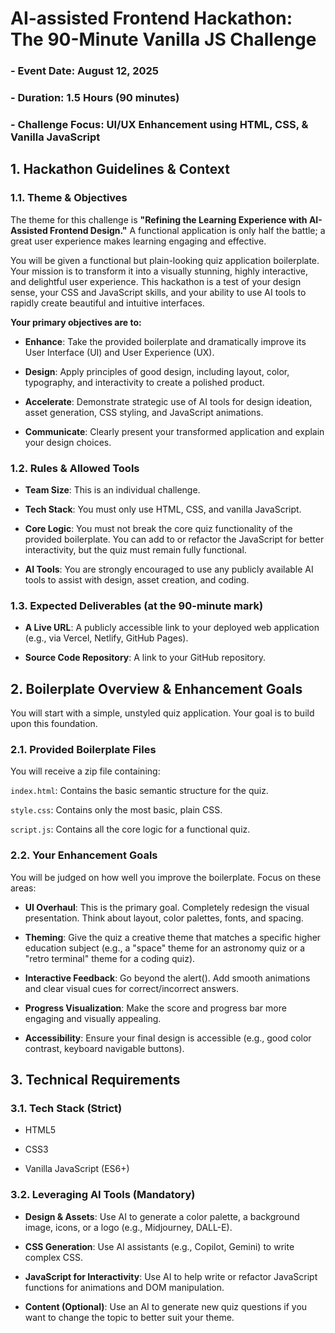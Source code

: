 # AI-assisted Frontend Hackathon: The 90-Minute Vanilla JS Challenge
### - Event Date: August 12, 2025
### - Duration: 1.5 Hours (90 minutes)
### - Challenge Focus: UI/UX Enhancement using HTML, CSS, & Vanilla JavaScript

## 1. Hackathon Guidelines & Context
### 1.1. Theme & Objectives
  The theme for this challenge is **"Refining the Learning Experience with AI-Assisted Frontend Design."** A functional application is only half the battle; a great user experience makes learning engaging and effective.

You will be given a functional but plain-looking quiz application boilerplate. Your mission is to transform it into a visually stunning, highly interactive, and delightful user experience. This hackathon is a test of your design sense, your CSS and JavaScript skills, and your ability to use AI tools to rapidly create beautiful and intuitive interfaces.

**Your primary objectives are to:**

- **Enhance**: Take the provided boilerplate and dramatically improve its User Interface (UI) and User Experience (UX).

- **Design**: Apply principles of good design, including layout, color, typography, and interactivity to create a polished product.

- **Accelerate**: Demonstrate strategic use of AI tools for design ideation, asset generation, CSS styling, and JavaScript animations.

- **Communicate**: Clearly present your transformed application and explain your design choices.

### 1.2. Rules & Allowed Tools
- **Team Size**: This is an individual challenge.

- **Tech Stack**: You must only use HTML, CSS, and vanilla JavaScript.

- **Core Logic**: You must not break the core quiz functionality of the provided boilerplate. You can add to or refactor the JavaScript for better interactivity, but the quiz must remain fully functional.

- **AI Tools**: You are strongly encouraged to use any publicly available AI tools to assist with design, asset creation, and coding.

### 1.3. Expected Deliverables (at the 90-minute mark)
- **A Live URL**: A publicly accessible link to your deployed web application (e.g., via Vercel, Netlify, GitHub Pages).

- **Source Code Repository**: A link to your GitHub repository.

## 2. Boilerplate Overview & Enhancement Goals
You will start with a simple, unstyled quiz application. Your goal is to build upon this foundation.

### 2.1. Provided Boilerplate Files
You will receive a zip file containing:

```index.html```: Contains the basic semantic structure for the quiz.

```style.css```: Contains only the most basic, plain CSS.

```script.js```: Contains all the core logic for a functional quiz.

### 2.2. Your Enhancement Goals
You will be judged on how well you improve the boilerplate. Focus on these areas:

- **UI Overhaul**: This is the primary goal. Completely redesign the visual presentation. Think about layout, color palettes, fonts, and spacing.

- **Theming**: Give the quiz a creative theme that matches a specific higher education subject (e.g., a "space" theme for an astronomy quiz or a "retro terminal" theme for a coding quiz).

- **Interactive Feedback**: Go beyond the alert(). Add smooth animations and clear visual cues for correct/incorrect answers.

- **Progress Visualization**: Make the score and progress bar more engaging and visually appealing.

- **Accessibility**: Ensure your final design is accessible (e.g., good color contrast, keyboard navigable buttons).

## 3. Technical Requirements
### 3.1. Tech Stack (Strict)
- HTML5

- CSS3

- Vanilla JavaScript (ES6+)

### 3.2. Leveraging AI Tools (Mandatory)
- **Design & Assets**: Use AI to generate a color palette, a background image, icons, or a logo (e.g., Midjourney, DALL-E).

- **CSS Generation**: Use AI assistants (e.g., Copilot, Gemini) to write complex CSS.

- **JavaScript for Interactivity**: Use AI to help write or refactor JavaScript functions for animations and DOM manipulation.

- **Content (Optional)**: Use an AI to generate new quiz questions if you want to change the topic to better suit your theme.
